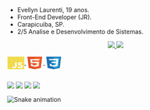 - Evellyn Laurenti, 19 anos.
- Front-End Developer (JR).
- Carapicuiba, SP.
- 2/5 Analise e Desenvolvimento de Sistemas.


<div align="center">
  <a href="https://github.com/rafaballerini">
  <img height="180em" src="https://github-readme-stats.vercel.app/api?username=elaurenti&show_icons=true&theme=moltack&include_all_commits=true&count_private=true"/>
  <img height="180em" src="https://github-readme-stats.vercel.app/api/top-langs/?username=elaurenti&layout=compact&langs_count=7&theme=moltack "/>
</div>
  
 <div style="display: inline_block"><br>
  <img align="center" alt="Rafa-Js" height="30" width="40" src="https://raw.githubusercontent.com/devicons/devicon/master/icons/javascript/javascript-plain.svg">
  <img align="center" alt="Rafa-HTML" height="30" width="40" src="https://raw.githubusercontent.com/devicons/devicon/master/icons/html5/html5-original.svg">
  <img align="center" alt="Rafa-CSS" height="30" width="40" src="https://raw.githubusercontent.com/devicons/devicon/master/icons/css3/css3-original.svg">
</div>
  
  ##
  
  
  <div> 
  <a href="https://instagram.com/evellynlbksp" target="_blank"><img src="https://img.shields.io/badge/-Instagram-%23E4405F?style=for-the-badge&logo=instagram&logoColor=white" target="_blank"></a>
 <a href="https://discord.gg/wagxzStdcR" target="_blank"><img src="https://img.shields.io/badge/Discord-7289DA?style=for-the-badge&logo=discord&logoColor=white" target="_blank"></a> 
  <a href = "mailto:evellyn.laurenti@gmail.com"><img src="https://img.shields.io/badge/-Gmail-%23333?style=for-the-badge&logo=gmail&logoColor=white" target="_blank"></a>
  <a href="https://www.linkedin.com/in/evellyn-laurenti-ba192221a" target="_blank"><img src="https://img.shields.io/badge/-LinkedIn-%230077B5?style=for-the-badge&logo=linkedin&logoColor=white" target="_blank"></a> 
 
 ![Snake animation](https://github.com/elaurenti/elaurenti/blob/output/github-contribution-grid-snake.svg)

</div>
